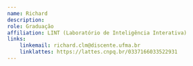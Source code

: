 ```yaml
---
name: Richard
description: 
role: Graduação
affiliation: LINT (Laboratório de Inteligência Interativa)
links:
	linkemail: richard.clm@discente.ufma.br
	linklattes: https://lattes.cnpq.br/0337166033522931
---
```


